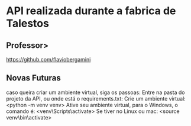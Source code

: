# API realizada durante a fabrica de Talestos

## Professor>
 https://github.com/flaviobergamini

 ## Novas Futuras
 caso queira criar um ambiente virtual, siga os passoas:
    Entre na pasta do projeto da API, ou onde está o requirements.txt: <cd Vendas>
    Crie um ambiente virtual: <python -m venv venv>
    Ative seu ambiente virtual, para o Windows, o comando é: <venv\Scripts\activate> Se tiver no Linux ou mac: <source venv\bin\activate>


